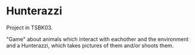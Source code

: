 # Hunterazzi

Project in TSBK03. 

"Game" about animals which interact with eachother and the environment and a Hunterazzi, which takes pictures of them and/or shoots them.
